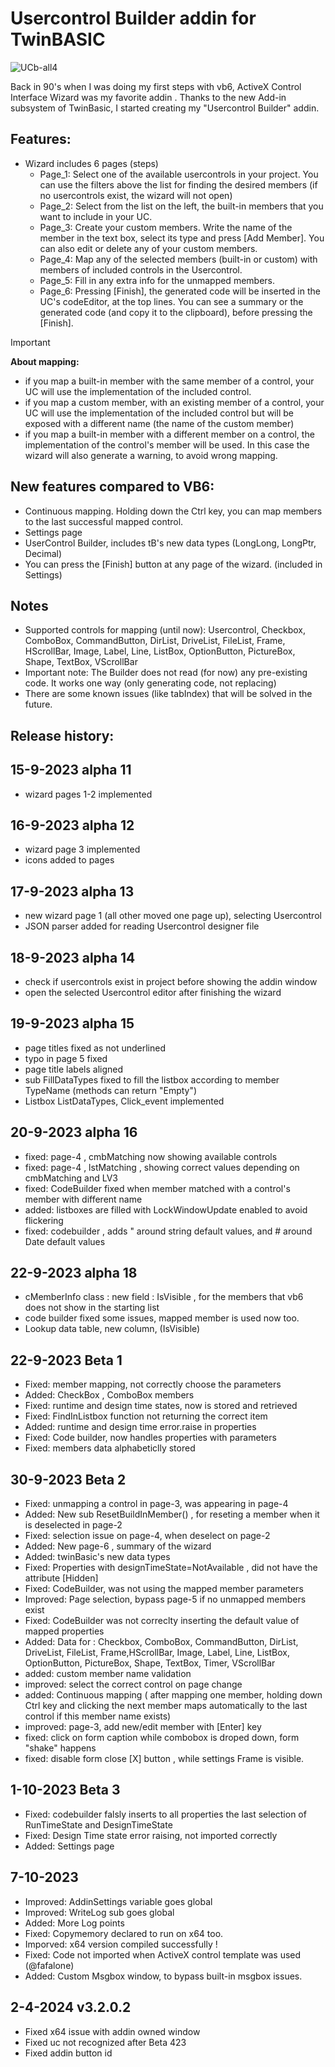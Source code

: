 # Usercontrol Builder addin for TwinBASIC

![UCb-all4](https://github.com/sokinkeso/Usercontrol-Builder-for-TwinBASIC/assets/113173954/6a8a05d0-359b-4679-8ba2-0e6567b2c31a)


Back in 90's when I was doing my first steps with vb6, ActiveX Control Interface Wizard was my favorite addin .
Thanks to the new Add-in subsystem of TwinBasic, I started creating my "Usercontrol Builder" addin.



Features:
---------

- Wizard includes 6 pages (steps)
  - Page_1: Select one of the available usercontrols in your project. You can use the filters above the list for finding the desired members (if no usercontrols exist, the wizard will not open)
  - Page_2: Select from the list on the left, the built-in members that you want to include in your UC.
  - Page_3: Create your custom members. Write the name of the member in the text box, select its type and press [Add Member]. You can also edit or delete any of your custom members.
  - Page_4: Map any of the selected members (built-in or custom) with members of included controls in the Usercontrol.
  - Page_5: Fill in any extra info for the unmapped members.
  - Page_6: Pressing [Finish], the generated code will be inserted in the UC's codeEditor, at the top lines. You can see a summary or the generated code (and copy it to the clipboard), before pressing the [Finish].

 > [!IMPORTANT]  
> **About mapping:**
> - if you map a built-in member with the same member of a control, your UC will use the implementation of the included control.
> - if you map a custom member, with an existing member of a control, your UC will use the implementation of the included control but will be exposed with a different name (the name of the custom member)
> - if you map a built-in member with a different member on a control, the implementation of the control's member will be used. In this case the wizard will also generate a warning, to avoid wrong mapping.


New features compared to VB6: 
------------------------------
- Continuous mapping. Holding down the Ctrl key, you can map members to the last successful mapped control.
- Settings page
- UserControl Builder, includes tB's new data types (LongLong, LongPtr, Decimal)
- You can press the [Finish] button at any page of the wizard. (included in Settings)

Notes
-----
- Supported controls for mapping (until now):
Usercontrol, Checkbox, ComboBox, CommandButton, DirList, DriveList, FileList, Frame, HScrollBar, Image, Label, Line, ListBox, OptionButton, PictureBox, Shape, TextBox, VScrollBar
- Important note: The Builder does not read (for now) any pre-existing code. It works one way (only generating code, not replacing)
- There are some known issues (like tabIndex) that will be solved in the future.

**Release history:** 
--------------------

15-9-2023  alpha 11
--------- 
- wizard pages 1-2 implemented



16-9-2023  alpha 12
---------
- wizard page 3 implemented
- icons added to pages


17-9-2023  alpha 13
---------
- new wizard page 1 (all other moved one page up), selecting Usercontrol
- JSON parser added for reading Usercontrol designer file


18-9-2023  alpha 14
---------
- check if usercontrols exist in project before showing the addin window
- open the selected Usercontrol editor after finishing the wizard


19-9-2023  alpha 15
---------
- page titles fixed as not underlined
- typo in page 5 fixed
- page title labels aligned
- sub FillDataTypes fixed to fill the listbox according to member TypeName (methods can return "Empty")
- Listbox   ListDataTypes, Click_event implemented


20-9-2023  alpha 16
---------
- fixed: page-4 , cmbMatching  now showing available controls
- fixed: page-4 , lstMatching , showing correct values depending on cmbMatching and LV3 
- fixed: CodeBuilder fixed  when member matched with a control's member with different name
- added: listboxes are filled with LockWindowUpdate enabled to avoid flickering
- fixed: codebuilder , adds " around string default values, and # around Date default values


22-9-2023  alpha 18
---------
- cMemberInfo class : new field : IsVisible  , for the members that vb6 does not show in the starting list
- code builder  fixed some issues, mapped member is used now too.
- Lookup data table, new column, (IsVisible)


22-9-2023  Beta 1
---------
- Fixed: member mapping, not correctly choose the parameters
- Added: CheckBox , ComboBox  members
- Fixed: runtime and design time states, now is stored and retrieved
- Fixed: FindInListbox function not returning the correct item
- Added: runtime and design time  error.raise  in properties
- Fixed: Code builder, now handles properties with parameters
- Fixed: members data alphabeticlly stored


30-9-2023  Beta 2
---------
- Fixed: unmapping a control in page-3, was appearing in page-4
- Added: New sub ResetBuildInMember() , for reseting a member when it is deselected in page-2
- Fixed: selection issue on page-4, when deselect on page-2
- Added: New page-6 ,  summary of the wizard
- Added: twinBasic's new data types
- Fixed: Properties with designTimeState=NotAvailable , did not have the attribute  [Hidden]
- Fixed: CodeBuilder, was not using the mapped member parameters
- Improved: Page selection, bypass page-5 if no unmapped members exist
- Fixed: CodeBuilder was not correclty inserting the default value of mapped properties
- Added: Data for : Checkbox, ComboBox, CommandButton, DirList, DriveList, FileList, Frame,HScrollBar, Image, Label, Line, ListBox, OptionButton, PictureBox, Shape, TextBox, Timer, VScrollBar
- added: custom member name validation
- improved: select the correct control on page change
- added: Continuous mapping ( after mapping one member, holding down Ctrl key and clicking the next member maps automatically to the last control if this member name exists)
- improved: page-3, add new/edit member with [Enter] key
- fixed: click on form caption while combobox is droped down, form "shake" happens
- fixed: disable form close [X] button , while settings Frame is visible.


1-10-2023  Beta 3
---------
- Fixed: codebuilder falsly inserts to all properties the last selection of RunTimeState and DesignTimeState
- Fixed: Design Time state error raising, not imported correctly
- Added: Settings page


7-10-2023
---------
- Improved: AddinSettings variable goes global
- Improved: WriteLog sub goes global
- Added: More Log points
- Fixed: Copymemory declared to run on x64 too.
- Imporved: x64 version compiled successfully !
- Fixed: Code not imported when ActiveX control template was used (@fafalone)
- Added: Custom Msgbox window, to bypass built-in msgbox issues.

2-4-2024 v3.2.0.2
------------------
- Fixed x64 issue with addin owned window
- Fixed uc not recognized after Beta 423
- Fixed addin button id


